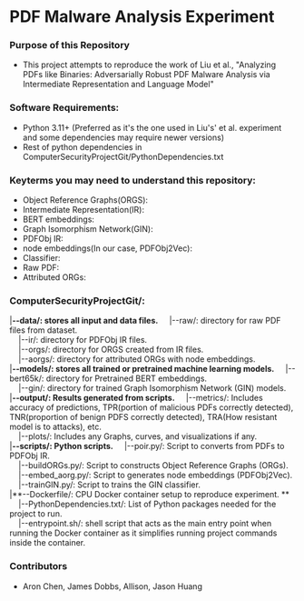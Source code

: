 # PDF Malware Analysis Experiment

### Purpose of this Repository  
- This project attempts to reproduce the work of Liu et al., "Analyzing PDFs like Binaries: Adversarially Robust PDF Malware Analysis via Intermediate Representation and Language Model"


### Software Requirements:
- Python 3.11+ (Preferred as it's the one used in Liu's' et al. experiment and some dependencies may require newer versions)  
- Rest of python dependencies in ComputerSecurityProjectGit/PythonDependencies.txt


### Keyterms you may need to understand this repository:  
- Object Reference Graphs(ORGS):  
- Intermediate Representation(IR):
- BERT embeddings:
- Graph Isomorphism Network(GIN):
- PDFObj IR:
- node embeddings(In our case, PDFObj2Vec):
- Classifier:
- Raw PDF:
- Attributed ORGs:

### ComputerSecurityProjectGit/:
|**--data/: stores all input and data files.**
&nbsp;&nbsp;&nbsp;&nbsp;|--raw/: directory for raw PDF files from dataset.  
&nbsp;&nbsp;&nbsp;&nbsp;|--ir/: directory for PDFObj IR files.  
&nbsp;&nbsp;&nbsp;&nbsp;|--orgs/: directory for ORGS created from IR files.  
&nbsp;&nbsp;&nbsp;&nbsp;|--aorgs/: directory for attributed ORGs with node embeddings.  
|**--models/: stores all trained or pretrained machine learning models.**
&nbsp;&nbsp;&nbsp;&nbsp;|--bert65k/: directory for Pretrained BERT embeddings.  
&nbsp;&nbsp;&nbsp;&nbsp;|--gin/: directory for trained Graph Isomorphism Network (GIN) models.  
|**--output/: Results generated from scripts.**
&nbsp;&nbsp;&nbsp;&nbsp;|--metrics/: Includes accuracy of predictions, TPR(portion of malicious PDFs correctly detected), TNR(proportion of benign PDFS correctly detected), TRA(How resistant model is to attacks), etc.  
&nbsp;&nbsp;&nbsp;&nbsp;|--plots/: Includes any Graphs, curves, and visualizations if any.  
|**--scripts/: Python scripts.**
&nbsp;&nbsp;&nbsp;&nbsp;|--poir.py/: Script to converts from PDFs to PDFObj IR.  
&nbsp;&nbsp;&nbsp;&nbsp;|--buildORGs.py/: Script to constructs Object Reference Graphs (ORGs).  
&nbsp;&nbsp;&nbsp;&nbsp;|--embed_aorg.py/: Script to generates node embeddings (PDFObj2Vec).   
&nbsp;&nbsp;&nbsp;&nbsp;|--trainGIN.py/: Script to trains the GIN classifier.  
|**--Dockerfile/: CPU Docker container setup to reproduce experiment.  **
&nbsp;&nbsp;&nbsp;&nbsp;|--PythonDependencies.txt/: List of Python packages needed for the project to run.  
&nbsp;&nbsp;&nbsp;&nbsp;|--entrypoint.sh/: shell script that acts as the main entry point when running the Docker container as it simplifies running project commands inside the container.

### Contributors
- Aron Chen, James Dobbs, Allison, Jason Huang
